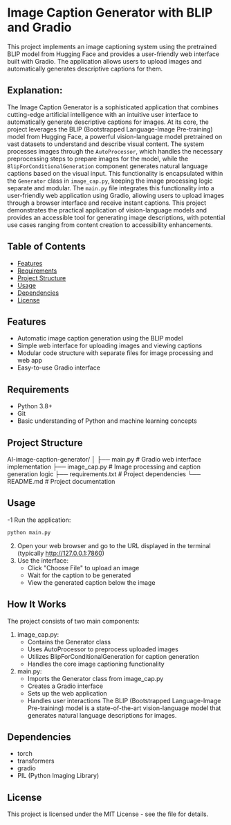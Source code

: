 # Image Caption Generator with BLIP and Gradio

This project implements an image captioning system using the pretrained BLIP model from Hugging Face and provides a user-friendly web interface built with Gradio. The application allows users to upload images and automatically generates descriptive captions for them.

## Explanation:
The Image Caption Generator is a sophisticated application that combines cutting-edge artificial intelligence with an intuitive user interface to automatically generate descriptive captions for images. At its core, the project leverages the BLIP (Bootstrapped Language-Image Pre-training) model from Hugging Face, a powerful vision-language model pretrained on vast datasets to understand and describe visual content. The system processes images through the `AutoProcessor`, which handles the necessary preprocessing steps to prepare images for the model, while the `BlipForConditionalGeneration` component generates natural language captions based on the visual input. This functionality is encapsulated within the `Generator` class in `image_cap.py`, keeping the image processing logic separate and modular. The `main.py` file integrates this functionality into a user-friendly web application using Gradio, allowing users to upload images through a browser interface and receive instant captions. This project demonstrates the practical application of vision-language models and provides an accessible tool for generating image descriptions, with potential use cases ranging from content creation to accessibility enhancements.
## Table of Contents
- [Features](#features)
- [Requirements](#requirements)
- [Project Structure](#project-structure)
- [Usage](#usage)
- [Dependencies](#dependencies)
- [License](#license)

## Features
- Automatic image caption generation using the BLIP model
- Simple web interface for uploading images and viewing captions
- Modular code structure with separate files for image processing and web app
- Easy-to-use Gradio interface

## Requirements
- Python 3.8+
- Git
- Basic understanding of Python and machine learning concepts

## Project Structure
AI-image-caption-generator/
│
├── main.py             # Gradio web interface implementation
├── image_cap.py        # Image processing and caption generation logic
├── requirements.txt    # Project dependencies
└── README.md           # Project documentation


## Usage
-1 Run the application:
```bash
python main.py
```
2. Open your web browser and go to the URL displayed in the terminal (typically http://127.0.0.1:7860)
3. Use the interface:
    * Click "Choose File" to upload an image
    * Wait for the caption to be generated
    * View the generated caption below the image


## How It Works
The project consists of two main components:

1. image_cap.py:
    * Contains the Generator class
    * Uses AutoProcessor to preprocess uploaded images
    * Utilizes BlipForConditionalGeneration for caption generation
    * Handles the core image captioning functionality
2. main.py:
    * Imports the Generator class from image_cap.py
    * Creates a Gradio interface
    * Sets up the web application
    * Handles user interactions
The BLIP (Bootstrapped Language-Image Pre-training) model is a state-of-the-art vision-language model that generates natural language descriptions for images.
## Dependencies
  * torch
  * transformers
  * gradio
  * PIL (Python Imaging Library)


## License
This project is licensed under the MIT License - see the  file for details.



